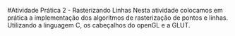 #Atividade Prática 2 - Rasterizando Linhas
  Nesta atividade colocamos em prática a implementação dos algoritmos de rasterização de pontos e linhas.
  Utilizando a linguagem C, os cabeçalhos do openGL e a GLUT.
